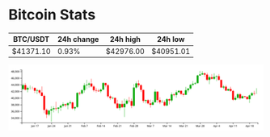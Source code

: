 # Bitcoin Stats

BTC/USDT|24h change|24h high|24h low|
|---|---|---|---|
|$41371.10|0.93%|$42976.00|$40951.01|

<img src="./chart.svg">
